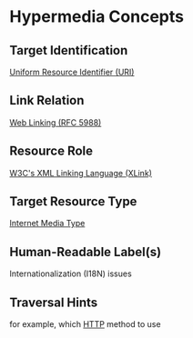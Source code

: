 # Hypermedia Concepts

## Target Identification

[Uniform Resource Identifier (URI)](http://tools.ietf.org/html/rfc3986)

## Link Relation

[Web Linking (RFC 5988)](http://tools.ietf.org/html/rfc5988)

## Resource Role

[W3C's XML Linking Language (XLink)](http://www.w3.org/TR/xlink11/)

## Target Resource Type

[Internet Media Type](https://tools.ietf.org/html/rfc6838)

## Human-Readable Label(s)

Internationalization (I18N) issues

## Traversal Hints

for example, which [HTTP](http://tools.ietf.org/html/rfc7231) method to use